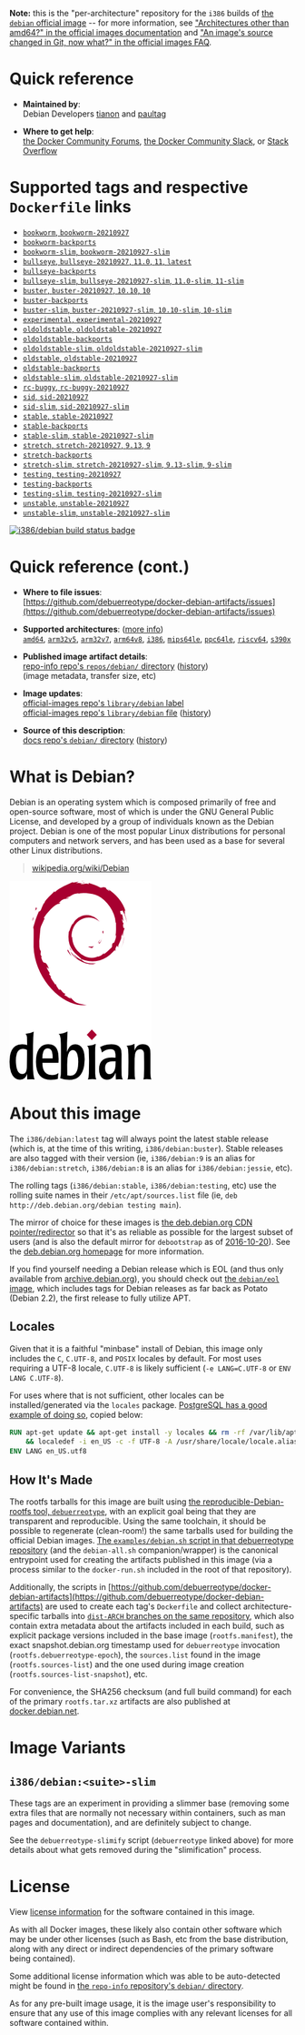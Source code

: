 <!--

********************************************************************************

WARNING:

    DO NOT EDIT "debian/README.md"

    IT IS AUTO-GENERATED

    (from the other files in "debian/" combined with a set of templates)

********************************************************************************

-->

**Note:** this is the "per-architecture" repository for the `i386` builds of [the `debian` official image](https://hub.docker.com/_/debian) -- for more information, see ["Architectures other than amd64?" in the official images documentation](https://github.com/docker-library/official-images#architectures-other-than-amd64) and ["An image's source changed in Git, now what?" in the official images FAQ](https://github.com/docker-library/faq#an-images-source-changed-in-git-now-what).

# Quick reference

-	**Maintained by**:  
	Debian Developers [tianon](https://qa.debian.org/developer.php?login=tianon) and [paultag](https://qa.debian.org/developer.php?login=paultag)

-	**Where to get help**:  
	[the Docker Community Forums](https://forums.docker.com/), [the Docker Community Slack](https://dockr.ly/slack), or [Stack Overflow](https://stackoverflow.com/search?tab=newest&q=docker)

# Supported tags and respective `Dockerfile` links

-	[`bookworm`, `bookworm-20210927`](https://github.com/debuerreotype/docker-debian-artifacts/blob/0d0f112ed1b55d6384d3e541b69dac914f9d79a1/bookworm/Dockerfile)
-	[`bookworm-backports`](https://github.com/debuerreotype/docker-debian-artifacts/blob/0d0f112ed1b55d6384d3e541b69dac914f9d79a1/bookworm/backports/Dockerfile)
-	[`bookworm-slim`, `bookworm-20210927-slim`](https://github.com/debuerreotype/docker-debian-artifacts/blob/0d0f112ed1b55d6384d3e541b69dac914f9d79a1/bookworm/slim/Dockerfile)
-	[`bullseye`, `bullseye-20210927`, `11.0`, `11`, `latest`](https://github.com/debuerreotype/docker-debian-artifacts/blob/0d0f112ed1b55d6384d3e541b69dac914f9d79a1/bullseye/Dockerfile)
-	[`bullseye-backports`](https://github.com/debuerreotype/docker-debian-artifacts/blob/0d0f112ed1b55d6384d3e541b69dac914f9d79a1/bullseye/backports/Dockerfile)
-	[`bullseye-slim`, `bullseye-20210927-slim`, `11.0-slim`, `11-slim`](https://github.com/debuerreotype/docker-debian-artifacts/blob/0d0f112ed1b55d6384d3e541b69dac914f9d79a1/bullseye/slim/Dockerfile)
-	[`buster`, `buster-20210927`, `10.10`, `10`](https://github.com/debuerreotype/docker-debian-artifacts/blob/0d0f112ed1b55d6384d3e541b69dac914f9d79a1/buster/Dockerfile)
-	[`buster-backports`](https://github.com/debuerreotype/docker-debian-artifacts/blob/0d0f112ed1b55d6384d3e541b69dac914f9d79a1/buster/backports/Dockerfile)
-	[`buster-slim`, `buster-20210927-slim`, `10.10-slim`, `10-slim`](https://github.com/debuerreotype/docker-debian-artifacts/blob/0d0f112ed1b55d6384d3e541b69dac914f9d79a1/buster/slim/Dockerfile)
-	[`experimental`, `experimental-20210927`](https://github.com/debuerreotype/docker-debian-artifacts/blob/0d0f112ed1b55d6384d3e541b69dac914f9d79a1/experimental/Dockerfile)
-	[`oldoldstable`, `oldoldstable-20210927`](https://github.com/debuerreotype/docker-debian-artifacts/blob/0d0f112ed1b55d6384d3e541b69dac914f9d79a1/oldoldstable/Dockerfile)
-	[`oldoldstable-backports`](https://github.com/debuerreotype/docker-debian-artifacts/blob/0d0f112ed1b55d6384d3e541b69dac914f9d79a1/oldoldstable/backports/Dockerfile)
-	[`oldoldstable-slim`, `oldoldstable-20210927-slim`](https://github.com/debuerreotype/docker-debian-artifacts/blob/0d0f112ed1b55d6384d3e541b69dac914f9d79a1/oldoldstable/slim/Dockerfile)
-	[`oldstable`, `oldstable-20210927`](https://github.com/debuerreotype/docker-debian-artifacts/blob/0d0f112ed1b55d6384d3e541b69dac914f9d79a1/oldstable/Dockerfile)
-	[`oldstable-backports`](https://github.com/debuerreotype/docker-debian-artifacts/blob/0d0f112ed1b55d6384d3e541b69dac914f9d79a1/oldstable/backports/Dockerfile)
-	[`oldstable-slim`, `oldstable-20210927-slim`](https://github.com/debuerreotype/docker-debian-artifacts/blob/0d0f112ed1b55d6384d3e541b69dac914f9d79a1/oldstable/slim/Dockerfile)
-	[`rc-buggy`, `rc-buggy-20210927`](https://github.com/debuerreotype/docker-debian-artifacts/blob/0d0f112ed1b55d6384d3e541b69dac914f9d79a1/rc-buggy/Dockerfile)
-	[`sid`, `sid-20210927`](https://github.com/debuerreotype/docker-debian-artifacts/blob/0d0f112ed1b55d6384d3e541b69dac914f9d79a1/sid/Dockerfile)
-	[`sid-slim`, `sid-20210927-slim`](https://github.com/debuerreotype/docker-debian-artifacts/blob/0d0f112ed1b55d6384d3e541b69dac914f9d79a1/sid/slim/Dockerfile)
-	[`stable`, `stable-20210927`](https://github.com/debuerreotype/docker-debian-artifacts/blob/0d0f112ed1b55d6384d3e541b69dac914f9d79a1/stable/Dockerfile)
-	[`stable-backports`](https://github.com/debuerreotype/docker-debian-artifacts/blob/0d0f112ed1b55d6384d3e541b69dac914f9d79a1/stable/backports/Dockerfile)
-	[`stable-slim`, `stable-20210927-slim`](https://github.com/debuerreotype/docker-debian-artifacts/blob/0d0f112ed1b55d6384d3e541b69dac914f9d79a1/stable/slim/Dockerfile)
-	[`stretch`, `stretch-20210927`, `9.13`, `9`](https://github.com/debuerreotype/docker-debian-artifacts/blob/0d0f112ed1b55d6384d3e541b69dac914f9d79a1/stretch/Dockerfile)
-	[`stretch-backports`](https://github.com/debuerreotype/docker-debian-artifacts/blob/0d0f112ed1b55d6384d3e541b69dac914f9d79a1/stretch/backports/Dockerfile)
-	[`stretch-slim`, `stretch-20210927-slim`, `9.13-slim`, `9-slim`](https://github.com/debuerreotype/docker-debian-artifacts/blob/0d0f112ed1b55d6384d3e541b69dac914f9d79a1/stretch/slim/Dockerfile)
-	[`testing`, `testing-20210927`](https://github.com/debuerreotype/docker-debian-artifacts/blob/0d0f112ed1b55d6384d3e541b69dac914f9d79a1/testing/Dockerfile)
-	[`testing-backports`](https://github.com/debuerreotype/docker-debian-artifacts/blob/0d0f112ed1b55d6384d3e541b69dac914f9d79a1/testing/backports/Dockerfile)
-	[`testing-slim`, `testing-20210927-slim`](https://github.com/debuerreotype/docker-debian-artifacts/blob/0d0f112ed1b55d6384d3e541b69dac914f9d79a1/testing/slim/Dockerfile)
-	[`unstable`, `unstable-20210927`](https://github.com/debuerreotype/docker-debian-artifacts/blob/0d0f112ed1b55d6384d3e541b69dac914f9d79a1/unstable/Dockerfile)
-	[`unstable-slim`, `unstable-20210927-slim`](https://github.com/debuerreotype/docker-debian-artifacts/blob/0d0f112ed1b55d6384d3e541b69dac914f9d79a1/unstable/slim/Dockerfile)

[![i386/debian build status badge](https://img.shields.io/jenkins/s/https/doi-janky.infosiftr.net/job/multiarch/job/i386/job/debian.svg?label=i386/debian%20%20build%20job)](https://doi-janky.infosiftr.net/job/multiarch/job/i386/job/debian/)

# Quick reference (cont.)

-	**Where to file issues**:  
	[https://github.com/debuerreotype/docker-debian-artifacts/issues](https://github.com/debuerreotype/docker-debian-artifacts/issues)

-	**Supported architectures**: ([more info](https://github.com/docker-library/official-images#architectures-other-than-amd64))  
	[`amd64`](https://hub.docker.com/r/amd64/debian/), [`arm32v5`](https://hub.docker.com/r/arm32v5/debian/), [`arm32v7`](https://hub.docker.com/r/arm32v7/debian/), [`arm64v8`](https://hub.docker.com/r/arm64v8/debian/), [`i386`](https://hub.docker.com/r/i386/debian/), [`mips64le`](https://hub.docker.com/r/mips64le/debian/), [`ppc64le`](https://hub.docker.com/r/ppc64le/debian/), [`riscv64`](https://hub.docker.com/r/riscv64/debian/), [`s390x`](https://hub.docker.com/r/s390x/debian/)

-	**Published image artifact details**:  
	[repo-info repo's `repos/debian/` directory](https://github.com/docker-library/repo-info/blob/master/repos/debian) ([history](https://github.com/docker-library/repo-info/commits/master/repos/debian))  
	(image metadata, transfer size, etc)

-	**Image updates**:  
	[official-images repo's `library/debian` label](https://github.com/docker-library/official-images/issues?q=label%3Alibrary%2Fdebian)  
	[official-images repo's `library/debian` file](https://github.com/docker-library/official-images/blob/master/library/debian) ([history](https://github.com/docker-library/official-images/commits/master/library/debian))

-	**Source of this description**:  
	[docs repo's `debian/` directory](https://github.com/docker-library/docs/tree/master/debian) ([history](https://github.com/docker-library/docs/commits/master/debian))

# What is Debian?

Debian is an operating system which is composed primarily of free and open-source software, most of which is under the GNU General Public License, and developed by a group of individuals known as the Debian project. Debian is one of the most popular Linux distributions for personal computers and network servers, and has been used as a base for several other Linux distributions.

> [wikipedia.org/wiki/Debian](https://en.wikipedia.org/wiki/Debian)

![logo](https://raw.githubusercontent.com/docker-library/docs/b449be7df57e9ed9086bb5821bfb5d6cdc5d67a4/debian/logo.png)

# About this image

The `i386/debian:latest` tag will always point the latest stable release (which is, at the time of this writing, `i386/debian:buster`). Stable releases are also tagged with their version (ie, `i386/debian:9` is an alias for `i386/debian:stretch`, `i386/debian:8` is an alias for `i386/debian:jessie`, etc).

The rolling tags (`i386/debian:stable`, `i386/debian:testing`, etc) use the rolling suite names in their `/etc/apt/sources.list` file (ie, `deb http://deb.debian.org/debian testing main`).

The mirror of choice for these images is [the deb.debian.org CDN pointer/redirector](https://deb.debian.org) so that it's as reliable as possible for the largest subset of users (and is also the default mirror for `debootstrap` as of [2016-10-20](https://anonscm.debian.org/cgit/d-i/debootstrap.git/commit/?id=9e8bc60ad1ccf3a25ce7890526b70059f3e770de)). See the [deb.debian.org homepage](https://deb.debian.org) for more information.

If you find yourself needing a Debian release which is EOL (and thus only available from [archive.debian.org](http://archive.debian.org)), you should check out [the `debian/eol` image](https://hub.docker.com/r/debian/eol/), which includes tags for Debian releases as far back as Potato (Debian 2.2), the first release to fully utilize APT.

## Locales

Given that it is a faithful "minbase" install of Debian, this image only includes the `C`, `C.UTF-8`, and `POSIX` locales by default. For most uses requiring a UTF-8 locale, `C.UTF-8` is likely sufficient (`-e LANG=C.UTF-8` or `ENV LANG C.UTF-8`).

For uses where that is not sufficient, other locales can be installed/generated via the `locales` package. [PostgreSQL has a good example of doing so](https://github.com/docker-library/postgres/blob/69bc540ecfffecce72d49fa7e4a46680350037f9/9.6/Dockerfile#L21-L24), copied below:

```dockerfile
RUN apt-get update && apt-get install -y locales && rm -rf /var/lib/apt/lists/* \
	&& localedef -i en_US -c -f UTF-8 -A /usr/share/locale/locale.alias en_US.UTF-8
ENV LANG en_US.utf8
```

## How It's Made

The rootfs tarballs for this image are built using [the reproducible-Debian-rootfs tool, `debuerreotype`](https://github.com/debuerreotype/debuerreotype), with an explicit goal being that they are transparent and reproducible. Using the same toolchain, it should be possible to regenerate (clean-room!) the same tarballs used for building the official Debian images. [The `examples/debian.sh` script in that debuerreotype repository](https://github.com/debuerreotype/debuerreotype/blob/master/examples/debian.sh) (and the `debian-all.sh` companion/wrapper) is the canonical entrypoint used for creating the artifacts published in this image (via a process similar to the `docker-run.sh` included in the root of that repository).

Additionally, the scripts in [https://github.com/debuerreotype/docker-debian-artifacts](https://github.com/debuerreotype/docker-debian-artifacts) are used to create each tag's `Dockerfile` and collect architecture-specific tarballs into [`dist-ARCH` branches on the same repository](https://github.com/debuerreotype/docker-debian-artifacts/branches), which also contain extra metadata about the artifacts included in each build, such as explicit package versions included in the base image (`rootfs.manifest`), the exact snapshot.debian.org timestamp used for `debuerreotype` invocation (`rootfs.debuerreotype-epoch`), the `sources.list` found in the image (`rootfs.sources-list`) and the one used during image creation (`rootfs.sources-list-snapshot`), etc.

For convenience, the SHA256 checksum (and full build command) for each of the primary `rootfs.tar.xz` artifacts are also published at [docker.debian.net](https://docker.debian.net/).

# Image Variants

## `i386/debian:<suite>-slim`

These tags are an experiment in providing a slimmer base (removing some extra files that are normally not necessary within containers, such as man pages and documentation), and are definitely subject to change.

See the `debuerreotype-slimify` script (`debuerreotype` linked above) for more details about what gets removed during the "slimification" process.

# License

View [license information](https://www.debian.org/social_contract#guidelines) for the software contained in this image.

As with all Docker images, these likely also contain other software which may be under other licenses (such as Bash, etc from the base distribution, along with any direct or indirect dependencies of the primary software being contained).

Some additional license information which was able to be auto-detected might be found in [the `repo-info` repository's `debian/` directory](https://github.com/docker-library/repo-info/tree/master/repos/debian).

As for any pre-built image usage, it is the image user's responsibility to ensure that any use of this image complies with any relevant licenses for all software contained within.
